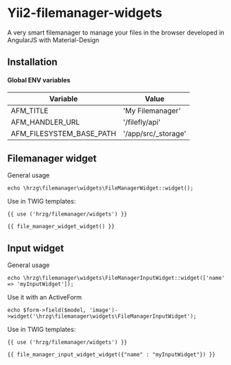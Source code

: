 Yii2-filemanager-widgets
========================
A very smart filemanager to manage your files in the browser developed in AngularJS with Material-Design

Installation
------------

#### Global ENV variables

Variable | Value
------------- | -------------
AFM_TITLE | 'My Filemanager'
AFM_HANDLER_URL | '/filefly/api'
AFM_FILESYSTEM_BASE_PATH | '/app/src/_storage'


Filemanager widget
------------------

General usage

```
echo \hrzg\filemanager\widgets\FileManagerWidget::widget();
```

Use in TWIG templates:

```
{{ use ('hrzg/filemanager/widgets') }}

{{ file_manager_widget_widget() }}
```


Input widget
------------

General usage

```
echo \hrzg\filemanager\widgets\FileManagerInputWidget::widget(['name' => 'myInputWidget']);
```

Use it with an ActiveForm

```
echo $form->field($model, 'image')->widget('\hrzg\filemanager\widgets\FileManagerInputWidget');
```

Use in TWIG templates:

```
{{ use ('hrzg/filemanager/widgets') }}

{{ file_manager_input_widget_widget({"name" : "myInputWidget"}) }}
```
